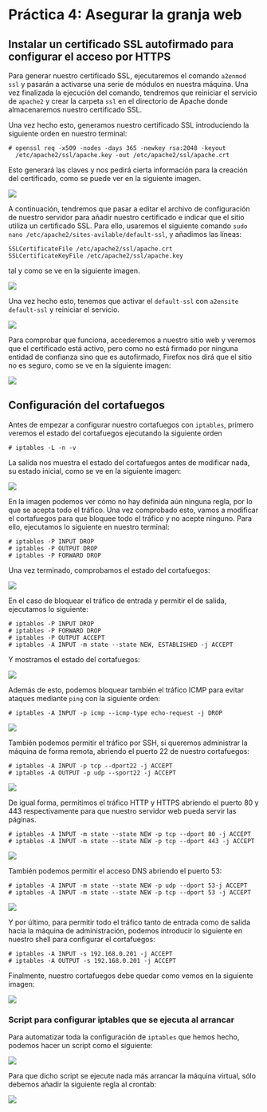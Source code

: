 # Práctica 4: Asegurar la granja web

## Instalar un certificado SSL autofirmado para configurar el acceso por HTTPS

Para generar nuestro certificado SSL, ejecutaremos el comando `a2enmod ssl` y pasarán a activarse una serie de módulos en nuestra máquina. Una vez finalizada la ejecución del comando, tendremos que reiniciar el servicio de `apache2` y crear la carpeta `ssl` en el directorio de Apache donde almacenaremos nuestro certificado SSL.

Una vez hecho esto, generamos nuestro certificado SSL introduciendo la siguiente orden en nuestro terminal:

```
# openssl req -x509 -nodes -days 365 -newkey rsa:2048 -keyout 
  /etc/apache2/ssl/apache.key -out /etc/apache2/ssl/apache.crt
```

Esto generará las claves y nos pedirá cierta información para la creación del certificado, como se puede ver en la siguiente imagen.

![](enable_ssl.png)

A continuación, tendremos que pasar a editar el archivo de configuración de nuestro servidor para añadir nuestro certificado e indicar que el sitio utiliza un certificado SSL. Para ello, usaremos el siguiente comando `sudo nano /etc/apache2/sites-avilable/default-ssl`, y añadimos las líneas:
```
SSLCertificateFile /etc/apache2/ssl/apache.crt
SSLCertificateKeyFile /etc/apache2/ssl/apache.key
```
tal y como se ve en la siguiente imagen.

![](default-ssl-conf.png)

Una vez hecho esto, tenemos que activar el `default-ssl` con `a2ensite default-ssl` y reiniciar el servicio. 

![](activate_ssl.png)

Para comprobar que funciona, accederemos a nuestro sitio web y veremos que el certificado está activo, pero como no está firmado por ninguna entidad de confianza sino que es autofirmado, Firefox nos dirá que el sitio no es seguro, como se ve en la siguiente imagen:

![](self-signed.png)

## Configuración del cortafuegos

Antes de empezar a configurar nuestro cortafuegos con `iptables`, primero veremos el estado del cortafuegos ejecutando la siguiente orden

```
# iptables -L -n -v
```

La salida nos muestra el estado del cortafuegos antes de modificar nada, su estado inicial, como se ve en la siguiente imagen:

![](init_iptables.png)

En la imagen podemos ver cómo no hay definida aún ninguna regla, por lo que se acepta todo el tráfico. Una vez comprobado esto, vamos a modificar el cortafuegos para que bloquee todo el tráfico y no acepte ninguno. Para ello, ejecutamos lo siguiente en nuestro terminal:

```
# iptables -P INPUT DROP
# iptables -P OUTPUT DROP
# iptables -P FORWARD DROP
```

Una vez terminado, comprobamos el estado del cortafuegos:

![](drop_traffic.png)

En el caso de bloquear el tráfico de entrada y permitir el de salida, ejecutamos lo siguiente: 

```
# iptables -P INPUT DROP
# iptables -P FORWARD DROP
# iptables -P OUTPUT ACCEPT
# iptables -A INPUT -m state --state NEW, ESTABLISHED -j ACCEPT 
```

Y mostramos el estado del cortafuegos:

![](block_input_traffic.png)

Además de esto, podemos bloquear también el tráfico ICMP para evitar ataques mediante `ping` con la siguiente orden:

```
# iptables -A INPUT -p icmp --icmp-type echo-request -j DROP
```

![](block_icmp.png)

También podemos permitir el tráfico por SSH, si queremos administrar la máquina de forma remota, abriendo el puerto 22 de nuestro cortafuegos:

```
# iptables -A INPUT -p tcp --dport22 -j ACCEPT
# iptables -A OUTPUT -p udp --sport22 -j ACCEPT
```

![](accept_ssh.png)

De igual forma, permitimos el tráfico HTTP y HTTPS abriendo el puerto 80 y 443 respectivamente para que nuestro servidor web pueda servir las páginas.

```
# iptables -A INPUT -m state --state NEW -p tcp --dport 80 -j ACCEPT
# iptables -A INPUT -m state --state NEW -p tcp --dport 443 -j ACCEPT
```

![](accept_http.png)

También podemos permitir el acceso DNS abriendo el puerto 53:

```
# iptables -A INPUT -m state --state NEW -p udp --dport 53-j ACCEPT
# iptables -A INPUT -m state --state NEW -p tcp --dport 53 -j ACCEPT
``` 

![](accept_dns.png)

Y por último, para permitir todo el tráfico tanto de entrada como de salida hacia la máquina de administración, podemos introducir lo siguiente en nuestro shell para configurar el cortafuegos:

```
# iptables -A INPUT -s 192.168.0.201 -j ACCEPT
# iptables -A OUTPUT -s 192.168.0.201 -j ACCEPT
```

Finalmente, nuestro cortafuegos debe quedar como vemos en la siguiente imagen:

![](accept_admin.png)

### Script para configurar iptables que se ejecuta al arrancar
Para automatizar toda la configuración de `iptables` que hemos hecho, podemos hacer un script como el siguiente:

![](iptables_script.png)

Para que dicho script se ejecute nada más arrancar la máquina virtual, sólo debemos añadir la siguiente regla al crontab:

![](enable_script_boot.png)